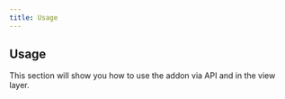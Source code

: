 ```yaml
---
title: Usage 
---
```


## Usage

This section will show you how to use the addon via API and in the view layer.
